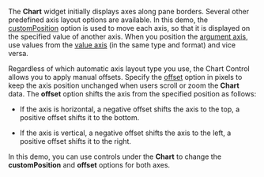 The **Chart** widget initially displays axes along pane borders. Several other predefined axis layout options are available. In this demo, the [customPosition](/Documentation/ApiReference/Data_Visualization_Widgets/dxChart/Configuration/argumentAxis/#customPosition) option is used to move each axis, so that it is displayed on the specified value of another axis. When you position the [argument axis](/Documentation/ApiReference/Data_Visualization_Widgets/dxChart/Configuration/argumentAxis/), use values from the [value axis](/Documentation/ApiReference/Data_Visualization_Widgets/dxChart/Configuration/valueAxis/) (in the same type and format) and vice versa.

Regardless of which automatic axis layout type you use, the Chart Control allows you to apply manual offsets. Specify the [offset](/Documentation/ApiReference/Data_Visualization_Widgets/dxChart/Configuration/argumentAxis/#offset) option in pixels to keep the axis position unchanged when users scroll or zoom the **Chart** data. The **offset** option shifts the axis from the specified position as follows:

- If the axis is horizontal, a negative offset shifts the axis to the top, a positive offset shifts it to the bottom. 

- If the axis is vertical, a negative offset shifts the axis to the left, a positive offset shifts it to the right.

In this demo, you can use controls under the **Chart** to change the **customPosition** and **offset** options for both axes.
